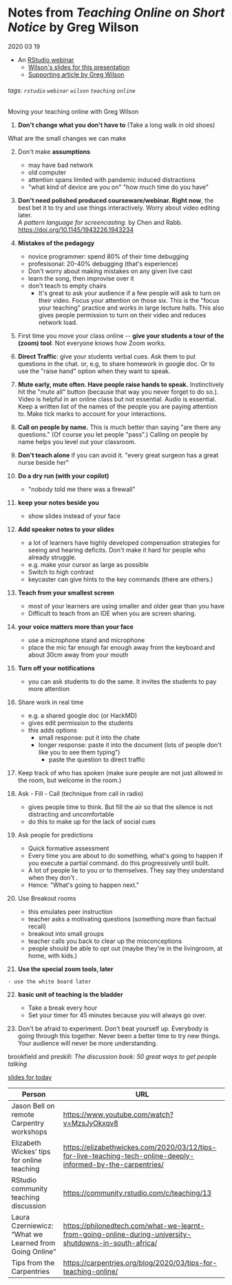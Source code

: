 # Notes from _Teaching Online on Short Notice_ by Greg Wilson

2020 03 19

- An [RStudio webinar](https://rstudio.com/resources/webinars/)
    - [Wilson's slides for this presentation](https://rstd.io/teach-online-2020)
    - [Supporting article by Greg Wilson](https://education.rstudio.com/blog/2020/03/teaching-online-on-short-notice/)


###### tags: `rstudio` `webinar` `wilson` `teaching` `online`

Moving your teaching online with Greg Wilson

1. **Don't change what you don't have to**  (Take a long walk in old shoes)

What are the small changes we can make

2. Don't make **assumptions**  
    - may have bad network
    - old computer
    - attention spans limited with pandemic induced distractions
    - "what kind of device are you on" "how much time do you have"

3. **Don't need polished produced courseware/webinar.  Right now**, the best bet it to try and use things interactively.  Worry about video editing later.  <br>   _A pattern language for screencasting_.  by Chen and Rabb. https://doi.org/10.1145/1943226.1943234
4. **Mistakes of the pedagogy**
    - novice programmer:  spend 80% of their time debugging
    - profesisonal:  20-40% debugging  (that's experience)
    - Don't worry about making mistakes on any given live cast
    - learn the song, then improvise over it
    - don't teach to empty chairs
	    - It's great to ask your audience if a few people will ask to turn on their video.  Focus your attention on those six.  This is the "focus your teaching" practice and works in large lecture halls.   This also gives people permission to turn on their video and reduces network load.
5. First time you move your class online -- **give your students a tour of the (zoom) tool**.  Not everyone knows how Zoom works.
6. **Direct Traffic**:  give your students verbal cues.  Ask them to put questions in the chat. or, e.g, to share homework in google doc.  Or to use the "raise hand" option when they want to speak.
7. **Mute early, mute often.  Have people raise hands to speak.**  Instinctively hit the "mute all" button (because that way you never forget to do so.).   Video is helpful in an online class but not essential.  Audio is essential.  Keep a written list of the names of the people you are paying attention to.  Make tick marks to account for your interactions.  
8. **Call on people by name.**   This is much better than saying "are there any questions."  (Of course you let people "pass".)  Calling on people by name helps you level out your classroom.  
9. **Don't teach alone**  if you can avoid it.  "every great surgeon has a great nurse beside her"
10. **Do a dry run (with your copilot)**  
    - "nobody told me there was a firewall"
11. **keep your notes beside you** 
    - show slides instead of your face
12. **Add speaker notes to your slides**

    - a lot of learners have highly developed compensation strategies for seeing and hearing deficits.   Don't make it hard for people who already struggle.  
    -  e.g. make your cursor as large as possible
    - Switch to high contrast
    - keycaster can give hints to the key commands (there are others.)

13.  **Teach from your smallest screen**

     - most of your learners are using smaller and older gear than you have
     - Difficult to teach from an IDE when you are screen sharing.

 14.  **your voice matters more than your face**  

	  - use a microphone stand and microphone
	  - place the mic far enough far enough away from the keyboard and about 30cm away from your mouth

15. **Turn off your notifications**
    - you can ask students to do the same.  It invites the students to pay more attention
16. Share work in real time
    - e.g. a shared google doc  (or HackMD)
    - gives edit permission to the students
    - this adds options
        - small response:  put it into the chate
        - longer response:  paste it into the document (lots of people don't like you to see them typing")
            - paste the question to direct traffic

17. Keep track of who has spoken  (make sure people are not just allowed in the room, but welcome in the room.)

18. Ask - Fill - Call  (technique from call in radio)

    - gives people time to think.  But fill the air so that the silence is not distracting and uncomfortable
    - do this to make up for the lack of social cues

19. Ask people for predictions

    - Quick formative assessment
    - Every time you are about to do something, what's going to happen if you execute a partial command.  do this progressively until built.  
    - A lot of people lie to you or to themselves.  They say they understand when they don't .  
    - Hence:  "What's going to happen next."  

20. Use Breakout rooms   

    - this emulates peer instruction
    - teacher asks a motivating questions (something more than factual recall)
    - breakout into small groups
    - teacher calls you back to clear up the misconceptions
    - people should be able to opt out (maybe they're in the livingroom, at home, with kids.)

21.  **Use the special zoom tools, later**

    - use the white board later
 
22. **basic unit of teaching is the bladder**  

    - Take a break every hour 
    - Set your timer for 45 minutes because you will always go over.

23.  Don't be afraid to experiment. Don't beat yourself up.  Everybody is going through this together.  Never been a better time to try new things.  Your audience will never be more understanding.

brookfield and preskill:  _The discussion book:  50 great ways to get people talking_

[slides for today](https://rstd.io/teach-online-2020)

| Person | URL |
|--|--|
|Jason Bell on remote Carpentry workshops  | https://www.youtube.com/watch?v=MzsJyOkxqv8 |
| Elizabeth Wickes’ tips for online teaching  | https://elizabethwickes.com/2020/03/12/tips-for-live-teaching-tech-online-deeply-informed-by-the-carpentries/ |
| RStudio community teaching discussion | https://community.rstudio.com/c/teaching/13 |
| Laura Czerniewicz: “What we Learned from Going Online” | https://philonedtech.com/what-we-learnt-from-going-online-during-university-shutdowns-in-south-africa/ |
| Tips from the Carpentries | https://carpentries.org/blog/2020/03/tips-for-teaching-online/ |



